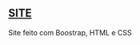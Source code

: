 [SITE](https://gferri-projects.github.io/Yoga-IW-II/)
---------------------------
Site feito com Boostrap, HTML  e CSS
